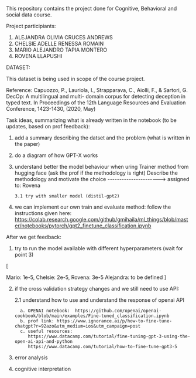 This repository contains the project done for Cognitive, Behavioral and social data course. 

Project participiants:

1. ALEJANDRA OLIVIA CRUCES ANDREWS
2. CHELSIE ADELLE RENESSA ROMAIN
3. MARIO ALEJANDRO TAPIA MONTERO
4. ROVENA LLAPUSHI

DATASET:

This dataset is being used in scope of the course project. 


Reference: Capuozzo, P., Lauriola, I., Strapparava, C., Aiolli, F., & Sartori, G. DecOp: A multilingual and multi-
domain corpus for detecting deception in typed text. In Proceedings of the 12th Language Resources and Evaluation Conference, 1423-1430, (2020, May)



Task ideas, summarizing what is already written in the notebook (to be updates, based on prof feedback):

1. add a summary describing the datset and the problem (what is written in the paper)
2. do a diagram of how GPT-X works
3. understand better the model behaviour when uring Trainer method from hugging face (ask the prof if the methodology is right)  Describe the methodology and motivate the choice  ----------------------> assigned to: Rovena
   
       3.1 try with smaller model (distil-gpt2)
   
4. we can implement our own train and evaluate method: follow the instructions given here:   https://colab.research.google.com/github/gmihaila/ml_things/blob/master/notebooks/pytorch/gpt2_finetune_classification.ipynb

After we get feedback:

1. try to run the model available with different hyperparameters (wait for point 3)

[

Mario: 1e-5,
Chelsie: 2e-5,
Rovena: 3e-5
Alejandra: to be defined
]


2. if the cross validation strategy changes and we still need to use API:
   
    2.1 understand how to use and understand the response of openai API
   
         a. OPENAI notebook:  https://github.com/openai/openai-cookbook/blob/main/examples/Fine-tuned_classification.ipynb
         b. prof link: https://www.ignorance.ai/p/how-to-fine-tune-chatgpt?r=92azo&utm_medium=ios&utm_campaign=post
         c. useful resources: 
            https://www.datacamp.com/tutorial/fine-tuning-gpt-3-using-the-open-ai-api-and-python
            https://www.datacamp.com/tutorial/how-to-fine-tune-gpt3-5
   
 4. error analysis

    
 5. cognitive interpretation
   
